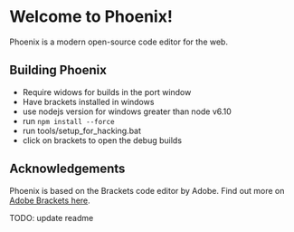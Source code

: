# Welcome to Phoenix!

Phoenix is a modern open-source code editor for the web.

## Building Phoenix
* Require widows for builds in the port window
* Have brackets installed in windows
* use nodejs version for windows greater than node v6.10
* run `npm install --force`
* run tools/setup_for_hacking.bat
* click on brackets to open the debug builds

## Acknowledgements
Phoenix is based on the Brackets code editor by Adobe. Find out more
on [Adobe Brackets here](https://github.com/adobe/brackets/).


TODO: update readme
